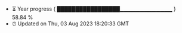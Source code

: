 - ⏳ Year progress { █████████████████▁▁▁▁▁▁▁▁▁▁▁▁▁ } 58.84 %
- ⏰ Updated on Thu, 03 Aug 2023 18:20:33 GMT


